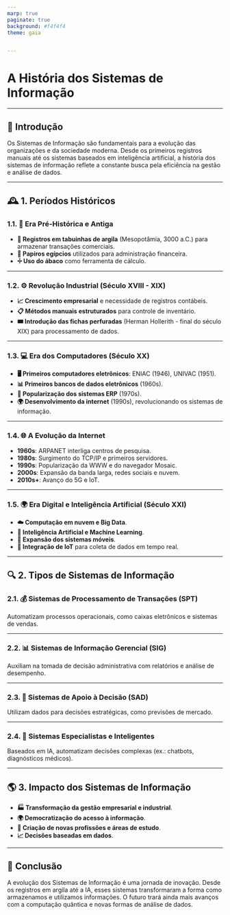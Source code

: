 ```yaml
---
marp: true
paginate: true
background: #f4f4f4
theme: gaia


---
```


# A História dos Sistemas de Informação
---

## 🏁 Introdução
<!-- Explicação: Nesta introdução, destacamos a importância dos Sistemas de Informação na sociedade, mostrando sua evolução desde os registros manuais até as tecnologias avançadas de hoje. -->
Os Sistemas de Informação são fundamentais para a evolução das organizações e da sociedade moderna. Desde os primeiros registros manuais até os sistemas baseados em inteligência artificial, a história dos sistemas de informação reflete a constante busca pela eficiência na gestão e análise de dados.

---

## 🕰 1. Períodos Históricos

### 1.1. 📜 Era Pré-Histórica e Antiga
<!-- Explicação: Aqui são apresentados os primeiros métodos de registro e processamento de informações utilizados pelas civilizações antigas. -->
- **🏺 Registros em tabuinhas de argila** (Mesopotâmia, 3000 a.C.) para armazenar transações comerciais.
- **📜 Papiros egípcios** utilizados para administração financeira.
- **➗ Uso do ábaco** como ferramenta de cálculo.

---

### 1.2. ⚙️ Revolução Industrial (Século XVIII - XIX)
<!-- Explicação: A Revolução Industrial trouxe mudanças significativas na forma como os registros eram mantidos, exigindo maior organização. -->
- **📈 Crescimento empresarial** e necessidade de registros contábeis.
- **📋 Métodos manuais estruturados** para controle de inventário.
- **🎟️ Introdução das fichas perfuradas** (Herman Hollerith - final do século XIX) para processamento de dados.

---

### 1.3. 💻 Era dos Computadores (Século XX)
<!-- Explicação: O surgimento dos primeiros computadores eletrônicos revolucionou os Sistemas de Informação, possibilitando maior automação. -->
- **🖥️ Primeiros computadores eletrônicos**: ENIAC (1946), UNIVAC (1951).
- **📊 Primeiros bancos de dados eletrônicos** (1960s).
- **🔄 Popularização dos sistemas ERP** (1970s).
- **🌍 Desenvolvimento da internet** (1990s), revolucionando os sistemas de informação.

---

### 1.4. 🌐 A Evolução da Internet
<!-- Explicação: A internet trouxe uma nova era para os Sistemas de Informação, conectando dispositivos e permitindo o compartilhamento global de dados. -->
- **1960s**: ARPANET interliga centros de pesquisa.
- **1980s**: Surgimento do TCP/IP e primeiros servidores.
- **1990s**: Popularização da WWW e do navegador Mosaic.
- **2000s**: Expansão da banda larga, redes sociais e nuvem.
- **2010s+**: Avanço do 5G e IoT.

---

### 1.5. 🌍 Era Digital e Inteligência Artificial (Século XXI)
<!-- Explicação: Os avanços tecnológicos atuais estão cada vez mais voltados para a IA, computação em nuvem e análise de grandes volumes de dados. -->
- **☁️ Computação em nuvem e Big Data**.
- **🤖 Inteligência Artificial e Machine Learning**.
- **📱 Expansão dos sistemas móveis**.
- **🔗 Integração de IoT** para coleta de dados em tempo real.

---

## 🔍 2. Tipos de Sistemas de Informação

### 2.1. 💰 Sistemas de Processamento de Transações (SPT)
<!-- Explicação: Esses sistemas são responsáveis pelo processamento diário de operações como vendas e transações bancárias. -->
Automatizam processos operacionais, como caixas eletrônicos e sistemas de vendas.

---

### 2.2. 📊 Sistemas de Informação Gerencial (SIG)
<!-- Explicação: Sistemas que auxiliam na tomada de decisão ao gerar relatórios e dados analíticos para gestores. -->
Auxiliam na tomada de decisão administrativa com relatórios e análise de desempenho.

---

### 2.3. 🎯 Sistemas de Apoio à Decisão (SAD)
<!-- Explicação: Utilizados para análises avançadas e suporte a decisões estratégicas em organizações. -->
Utilizam dados para decisões estratégicas, como previsões de mercado.

---

### 2.4. 🤖 Sistemas Especialistas e Inteligentes
<!-- Explicação: São sistemas que utilizam IA para resolver problemas complexos de maneira automatizada. -->
Baseados em IA, automatizam decisões complexas (ex.: chatbots, diagnósticos médicos).

---

## 🌎 3. Impacto dos Sistemas de Informação
<!-- Explicação: Os Sistemas de Informação impactaram diversos setores, melhorando a eficiência e a acessibilidade das informações. -->
- **🏭 Transformação da gestão empresarial e industrial**.
- **🌍 Democratização do acesso à informação**.
- **💼 Criação de novas profissões e áreas de estudo**.
- **📈 Decisões baseadas em dados**.

---

## 🏁 Conclusão
<!-- Explicação: A conclusão reforça a importância da evolução dos Sistemas de Informação e os desafios futuros. -->
A evolução dos Sistemas de Informação é uma jornada de inovação. Desde os registros em argila até a IA, esses sistemas transformaram a forma como armazenamos e utilizamos informações. O futuro trará ainda mais avanços com a computação quântica e novas formas de análise de dados.